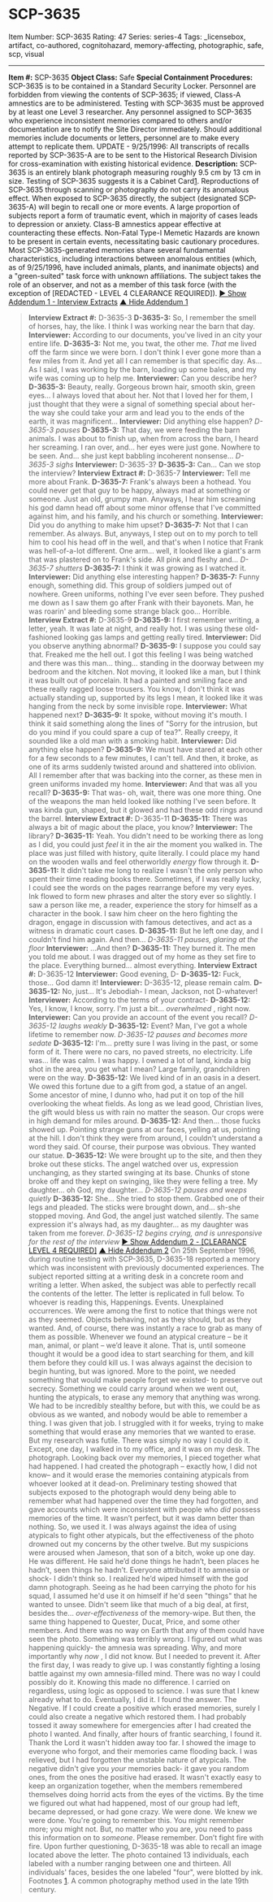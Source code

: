 # SCP-3635
Item Number: SCP-3635
Rating: 47
Series: series-4
Tags: _licensebox, artifact, co-authored, cognitohazard, memory-affecting, photographic, safe, scp, visual

---

**Item #:** SCP-3635
**Object Class:** Safe
**Special Containment Procedures:** SCP-3635 is to be contained in a Standard Security Locker. Personnel are forbidden from viewing the contents of SCP-3635; if viewed, Class-A amnestics are to be administered. Testing with SCP-3635 must be approved by at least one Level 3 researcher.
Any personnel assigned to SCP-3635 who experience inconsistent memories compared to others and/or documentation are to notify the Site Director immediately. Should additional memories include documents or letters, personnel are to make every attempt to replicate them.
UPDATE - 9/25/1996: All transcripts of recalls reported by SCP-3635-A are to be sent to the Historical Research Division for cross-examination with existing historical evidence.
**Description:** SCP-3635 is an entirely blank photograph measuring roughly 9.5 cm by 13 cm in size. Testing of SCP-3635 suggests it is a Cabinet Card[1](javascript:;). Reproductions of SCP-3635 through scanning or photography do not carry its anomalous effect.
When exposed to SCP-3635 directly, the subject (designated SCP-3635-A) will begin to recall one or more events. A large proportion of subjects report a form of traumatic event, which in majority of cases leads to depression or anxiety. Class-B amnestics appear effective at counteracting these effects. Non-Fatal Type-I Memetic Hazards are known to be present in certain events, necessitating basic cautionary procedures.
Most SCP-3635-generated memories share several fundamental characteristics, including interactions between anomalous entities (which, as of 9/25/1996, have included animals, plants, and inanimate objects) and a "green-suited" task force with unknown affiliations. The subject takes the role of an observer, and not as a member of this task force (with the exception of [REDACTED - LEVEL 4 CLEARANCE REQUIRED]).
[► Show Addendum 1 - Interview Extracts](javascript:;)
[▲ Hide Addendum 1](javascript:;)
> **Interview Extract #:** D-3635-3
> **D-3635-3:** So, I remember the smell of horses, hay, the like. I think I was working near the barn that day.
> **Interviewer:** According to our documents, you've lived in an city your entire life.
> **D-3635-3:** Not me, you twat, the other me. _That_ me lived off the farm since we were born. I don't think I ever gone more than a few miles from it. And yet all I can remember is that specific day. As… As I said, I was working by the barn, loading up some bales, and my wife was coming up to help me.
> **Interviewer:** Can you describe her?
> **D-3635-3:** Beauty, really. Gorgeous brown hair, smooth skin, green eyes… I always loved that about her. Not that I loved her for them, I just thought that they were a signal of something special about her- the way she could take your arm and lead you to the ends of the earth, it was magnificent…
> **Interviewer:** Did anything else happen?
> _D-3635-3 pauses_
> **D-3635-3:** That day, we were feeding the barn animals. I was about to finish up, when from across the barn, I heard her screaming. I ran over, and… her eyes were just gone. Nowhere to be seen. And… she just kept babbling incoherent nonsense…
> _D-3635-3 sighs_
> **Interviewer:** D-3635-3?
> **D-3635-3:** Can… Can we stop the interview?
> **Interview Extract #:** D-3635-7
> **Interviewer:** Tell me more about Frank.
> **D-3635-7:** Frank's always been a hothead. You could never get that guy to be happy, always mad at something or someone. Just an old, grumpy man. Anyways, I hear him screaming his god damn head off about some minor offense that I've committed against him, and his family, and his church or something.
> **Interviewer:** Did you do anything to make him upset?
> **D-3635-7:** Not that I can remember. As always. But, anyways, I step out on to my porch to tell him to cool his head off in the well, and that's when I notice that Frank was hell-of-a-lot different. One arm… well, it looked like a giant's arm that was plastered on to Frank's side. All pink and fleshy and…
> _D-3635-7 shutters_
> **D-3635-7:** I think it was growing as I watched it.
> **Interviewer:** Did anything else interesting happen?
> **D-3635-7:** Funny enough, something did. This group of soldiers jumped out of nowhere. Green uniforms, nothing I've ever seen before. They pushed me down as I saw them go after Frank with their bayonets. Man, he was roarin' and bleeding some strange black goo… Horrible.
> **Interview Extract #:** D-3635-9
> **D-3635-9:** I first remember writing, a letter, yeah. It was late at night, and really hot. I was using these old-fashioned looking gas lamps and getting really tired.
> **Interviewer:** Did you observe anything abnormal?
> **D-3635-9:** I suppose you could say that. Freaked me the hell out. I got this feeling I was being watched and there was this man… thing… standing in the doorway between my bedroom and the kitchen. Not moving, it looked like a man, but I think it was built out of porcelain. It had a painted and smiling face and these really ragged loose trousers. You know, I don't think it was actually standing up, supported by its legs I mean, it looked like it was hanging from the neck by some invisible rope.
> **Interviewer:** What happened next?
> **D-3635-9:** It spoke, without moving it's mouth. I think it said something along the lines of "Sorry for the intrusion, but do you mind if you could spare a cup of tea?". Really creepy, it sounded like a old man with a smoking habit.
> **Interviewer:** Did anything else happen?
> **D-3635-9:** We must have stared at each other for a few seconds to a few minutes, I can't tell. And then, it broke, as one of its arms suddenly twisted around and shattered into oblivion. All I remember after that was backing into the corner, as these men in green uniforms invaded my home.
> **Interviewer:** And that was all you recall?
> **D-3635-9:** That was- oh, wait, there was one more thing. One of the weapons the man held looked like nothing I've seen before. It was kinda gun, shaped, but it glowed and had these odd rings around the barrel.
> **Interview Extract #:** D-3635-11
> **D-3635-11:** There was always a bit of magic about the place, you know?
> **Interviewer:** The library?
> **D-3635-11:** Yeah. You didn't need to be working there as long as I did, you could just _feel_ it in the air the moment you walked in. The place was just filled with history, quite literally. I could place my hand on the wooden walls and feel otherworldly _energy_ flow through it.
> **D-3635-11:** It didn't take me long to realize I wasn't the only person who spent their time reading books there. Sometimes, if I was really lucky, I could see the words on the pages rearrange before my very eyes. Ink flowed to form new phrases and alter the story ever so slightly. I saw a person like me, a reader, experience the story for himself as a character in the book. I saw him cheer on the hero fighting the dragon, engage in discussion with famous detectives, and act as a witness in dramatic court cases.
> **D-3635-11:** But he left one day, and I couldn't find him again. And then…
> _D-3635-11 pauses, glaring at the floor_
> **Interviewer:** …And then?
> **D-3635-11:** They burned it. The men you told me about. I was dragged out of my home as they set fire to the place. Everything burned… almost everything.
> **Interview Extract #:** D-3635-12
> **Interviewer:** Good evening, D-
> **D-3635-12:** Fuck, those… God damn it!
> **Interviewer:** D-3635-12, please remain calm.
> **D-3635-12:** No, just… It's Jebodiah- I mean, Jackson, not D-whatever!
> **Interviewer:** According to the terms of your contract-
> **D-3635-12:** Yes, I know, I know, sorry. I'm just a bit… _overwhelmed_ , right now.
> **Interviewer:** Can you provide an account of the event you recall?
> _D-3635-12 laughs weakly_
> **D-3635-12:** Event? Man, I've got a whole lifetime to remember now.
> _D-3635-12 pauses and becomes more sedate_
> **D-3635-12:** I'm… pretty sure I was living in the past, or some form of it. There were no cars, no paved streets, no electricity. Life was… life was calm. I was happy. I owned a lot of land, kinda a big shot in the area, you get what I mean? Large family, grandchildren were on the way.
> **D-3635-12:** We lived kind of in an oasis in a desert. We owed this fortune due to a gift from god, a statue of an angel. Some ancestor of mine, I dunno who, had put it on top of the hill overlooking the wheat fields. As long as we lead good, Christian lives, the gift would bless us with rain no matter the season. Our crops were in high demand for miles around.
> **D-3635-12:** And then… those fucks showed up. Pointing strange guns at our faces, yelling at us, pointing at the hill. I don't think they were from around, I couldn't understand a word they said. Of course, their purpose was obvious. They wanted our statue.
> **D-3635-12:** We were brought up to the site, and then they broke out these sticks. The angel watched over us, expression unchanging, as they started swinging at its base. Chunks of stone broke off and they kept on swinging, like they were felling a tree. My daughter… oh God, my daughter…
> _D-3635-12 pauses and weeps quietly_
> **D-3635-12:** She… She tried to stop them. Grabbed one of their legs and pleaded. The sticks were brought down, and… sh-she stopped moving. And God, the angel just watched silently. The same expression it's always had, as my daughter… as my daughter was taken from me forever.
> _D-3635-12 begins crying, and is unresponsive for the rest of the interview_
[► Show Addendum 2 - [CLEARANCE LEVEL 4 REQUIRED]](javascript:;)
[▲ Hide Addendum 2](javascript:;)
On 25th September 1996, during routine testing with SCP-3635, D-3635-18 reported a memory which was inconsistent with previously documented experiences. The subject reported sitting at a writing desk in a concrete room and writing a letter. When asked, the subject was able to perfectly recall the contents of the letter. The letter is replicated in full below.
> To whoever is reading this,
> Happenings. Events. Unexplained occurrences. We were among the first to notice that things were not as they seemed. Objects behaving, not as they should, but as they wanted. And, of course, there was instantly a race to grab as many of them as possible.
> Whenever we found an atypical creature – be it man, animal, or plant – we’d leave it alone. That is, until someone thought it would be a good idea to start searching for them, and kill them before they could kill us. I was always against the decision to begin hunting, but was ignored.
> More to the point, we needed something that would make people forget we existed- to preserve out secrecy. Something we could carry around when we went out, hunting the atypicals, to erase any memory that anything was wrong. We had to be incredibly stealthy before, but with this, we could be as obvious as we wanted, and nobody would be able to remember a thing.
> I was given that job. I struggled with it for weeks, trying to make something that would erase any memories that we wanted to erase. But my research was futile. There was simply no way I could do it.
> Except, one day, I walked in to my office, and it was on my desk. The photograph.
> Looking back over my memories, I pieced together what had happened. I had created the photograph – exactly how, I did not know– and it would erase the memories containing atypicals from whoever looked at it dead-on. Preliminary testing showed that subjects exposed to the photograph would deny being able to remember what had happened over the time they had forgotten, and gave accounts which were inconsistent with people who _did_ possess memories of the time.
> It wasn’t perfect, but it was damn better than nothing.
> So, we used it. I was always against the idea of using atypicals to fight other atypicals, but the effectiveness of the photo drowned out my concerns by the other twelve.
> But my suspicions were aroused when Jameson, that son of a bitch, woke up one day. He was different. He said he’d done things he hadn’t, been places he hadn’t, seen things he hadn’t. Everyone attributed it to amnesia or shock- I didn't think so.
> I realized he’d wiped himself with the god damn photograph.
> Seeing as he had been carrying the photo for his squad, I assumed he'd use it on himself if he'd seen "things" that he wanted to unsee. Didn't seem like that much of a big deal, at first, besides the… _over-effectiveness_ of the memory-wipe. But then, the same thing happened to Quester, Ducat, Price, and some other members. And there was no way on Earth that any of them could have seen the photo. Something was terribly wrong.
> I figured out what was happening quickly- the amnesia was spreading. Why, and more importantly why _now_ , I did not know. But I needed to prevent it.
> After the first day, I was ready to give up. I was constantly fighting a losing battle against my own amnesia-filled mind. There was no way I could possibly do it. Knowing this made no difference. I carried on regardless, using logic as opposed to science. I was sure that I knew already what to do.
> Eventually, I did it. I found the answer.
> The Negative.
> If I could create a positive which erased memories, surely I could also create a negative which restored them. I had probably tossed it away somewhere for emergencies after I had created the photo I wanted. And finally, after hours of frantic searching, I found it. Thank the Lord it wasn't hidden away too far. I showed the image to everyone who forgot, and their memories came flooding back.
> I was relieved, but I had forgotten the unstable nature of atypicals. The negative didn't give you _your_ memories back- it gave you random ones, from the ones the positive had erased.
> It wasn't exactly easy to keep an organization together, when the members remembered themselves doing horrid acts from the eyes of the victims. By the time we figured out what had happened, most of our group had left, became depressed, or had gone crazy.
> We were done. We knew we were done.
> You're going to remember this. You might remember more; you might not. But, no matter who you are, you need to pass this information on to _someone_.
> Please remember.
> Don’t fight fire with fire.
Upon further questioning, D-3635-18 was able to recall an image located above the letter. The photo contained 13 individuals, each labeled with a number ranging between one and thirteen. All individuals' faces, besides the one labeled "four", were blotted by ink.
Footnotes
[1](javascript:;). A common photography method used in the late 19th century.